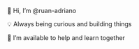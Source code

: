 :wave: Hi, I’m @ruan-adriano

:bulb: Always being curious and building things

:handshake: I’m available to help and learn together
